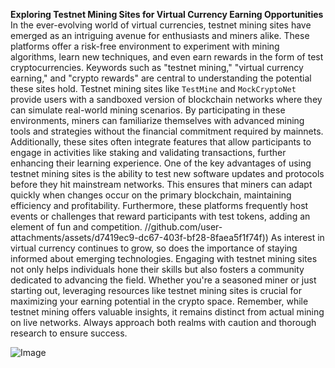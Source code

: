 **Exploring Testnet Mining Sites for Virtual Currency Earning Opportunities**
In the ever-evolving world of virtual currencies, testnet mining sites have emerged as an intriguing avenue for enthusiasts and miners alike. These platforms offer a risk-free environment to experiment with mining algorithms, learn new techniques, and even earn rewards in the form of test cryptocurrencies. Keywords such as "testnet mining," "virtual currency earning," and "crypto rewards" are central to understanding the potential these sites hold.
Testnet mining sites like `TestMine` and `MockCryptoNet` provide users with a sandboxed version of blockchain networks where they can simulate real-world mining scenarios. By participating in these environments, miners can familiarize themselves with advanced mining tools and strategies without the financial commitment required by mainnets. Additionally, these sites often integrate features that allow participants to engage in activities like staking and validating transactions, further enhancing their learning experience.
One of the key advantages of using testnet mining sites is the ability to test new software updates and protocols before they hit mainstream networks. This ensures that miners can adapt quickly when changes occur on the primary blockchain, maintaining efficiency and profitability. Furthermore, these platforms frequently host events or challenges that reward participants with test tokens, adding an element of fun and competition.
 //github.com/user-attachments/assets/d7419ec9-dc67-403f-bf28-8faea5f1f74f))
As interest in virtual currency continues to grow, so does the importance of staying informed about emerging technologies. Engaging with testnet mining sites not only helps individuals hone their skills but also fosters a community dedicated to advancing the field. Whether you're a seasoned miner or just starting out, leveraging resources like testnet mining sites is crucial for maximizing your earning potential in the crypto space.
 Remember, while testnet mining offers valuable insights, it remains distinct from actual mining on live networks. Always approach both realms with caution and thorough research to ensure success.

![Image](https://github.com/user-attachments/assets/d7419ec9-dc67-403f-bf28-8faea5f1f74f)
